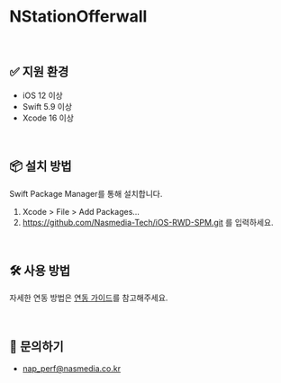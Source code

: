 # NStationOfferwall


<br>

## ✅ 지원 환경
- iOS 12 이상
- Swift 5.9 이상
- Xcode 16 이상

<br>

## 📦 설치 방법

Swift Package Manager를 통해 설치합니다.

1. Xcode > File > Add Packages...
2. https://github.com/Nasmedia-Tech/iOS-RWD-SPM.git 를 입력하세요. 

<br> 

## 🛠 사용 방법

자세한 연동 방법은 [연동 가이드](https://nasmob.atlassian.net/wiki/spaces/nstguide/pages/983695470/IOS+SDK)를 참고해주세요. 

<br> 

## 📮 문의하기

+ nap_perf@nasmedia.co.kr
